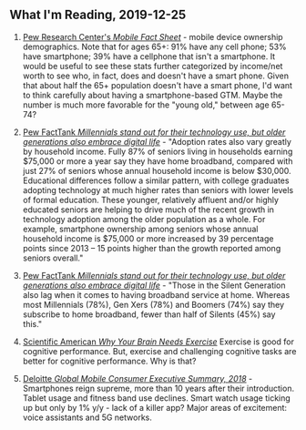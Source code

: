 ## What I'm Reading, 2019-12-25

1. [Pew Research Center's *Mobile Fact Sheet*](https://www.pewresearch.org/internet/fact-sheet/mobile/) - mobile device ownership demographics. Note that for ages 65+: 91% have any cell phone; 53% have smartphone; 39% have a cellphone that isn't a smartphone. It would be useful to see these stats further categorized by income/net worth to see who, in fact, does and doesn't have a smart phone. Given that about half the 65+ population doesn't have a smart phone, I'd want to think carefully about having a smartphone-based GTM. Maybe the number is much more favorable for the "young old," between age 65-74?

2. [Pew FactTank *Millennials stand out for their technology use, but older generations also embrace digital life*](https://www.pewresearch.org/fact-tank/2019/09/09/us-generations-technology-use/) - "Adoption rates also vary greatly by household income. Fully 87% of seniors living in households earning $75,000 or more a year say they have home broadband, compared with just 27% of seniors whose annual household income is below $30,000. Educational differences follow a similar pattern, with college graduates adopting technology at much higher rates than seniors with lower levels of formal education. These younger, relatively affluent and/or highly educated seniors are helping to drive much of the recent growth in technology adoption among the older population as a whole. For example, smartphone ownership among seniors whose annual household income is $75,000 or more increased by 39 percentage points since 2013 – 15 points higher than the growth reported among seniors overall."

3. [Pew FactTank *Millennials stand out for their technology use, but older generations also embrace digital life*](https://www.pewresearch.org/fact-tank/2019/09/09/us-generations-technology-use/) - "Those in the Silent Generation also lag when it comes to having broadband service at home. Whereas most Millennials (78%), Gen Xers (78%) and Boomers (74%) say they subscribe to home broadband, fewer than half of Silents (45%) say this."

4. [Scientific American *Why Your Brain Needs Exercise*](https://www.scientificamerican.com/article/why-your-brain-needs-exercise/) Exercise is good for cognitive performance. But, exercise and challenging cognitive tasks are better for cognitive performance. Why is that?

5. [Deloitte *Global Mobile Consumer Executive Summary, 2018*](https://www2.deloitte.com/content/dam/Deloitte/us/Documents/technology-media-telecommunications/us-tmt-global-mobile-consumer-survey-exec-summary-2018.pdf) -
Smartphones reign supreme, more than 10 years after their introduction. Tablet usage and fitness band use declines. Smart watch usage ticking up but only by 1% y/y - lack of a killer app? Major areas of excitement: voice assistants and 5G networks.
